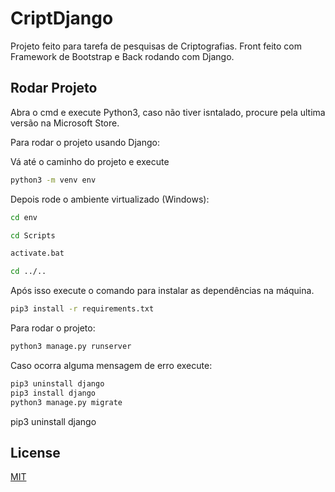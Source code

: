 # CriptDjango

Projeto feito para tarefa de pesquisas de Criptografias. Front feito com Framework de Bootstrap e Back rodando com Django.

## Rodar Projeto

Abra o cmd e execute Python3, caso não tiver isntalado, procure pela ultima versão na Microsoft Store.

Para rodar o projeto usando Django:

Vá até o caminho do projeto e execute

```bash
python3 -m venv env
```

Depois rode o ambiente virtualizado (Windows):

```bash
cd env

cd Scripts

activate.bat

cd ../..
```
Após isso execute o comando para instalar as dependências na máquina.

```bash
pip3 install -r requirements.txt
```

Para rodar o projeto:

```bash
python3 manage.py runserver
```

Caso ocorra alguma mensagem de erro execute:

```bash
pip3 uninstall django
pip3 install django
python3 manage.py migrate
```

pip3 uninstall django

## License
[MIT](https://choosealicense.com/licenses/mit/)

